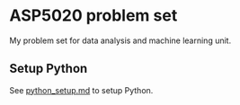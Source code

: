 # ASP5020 problem set

My problem set for data analysis and machine learning unit.

## Setup Python

See [python_setup.md](python_setup.md) to setup Python.

